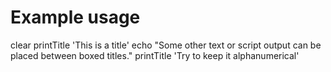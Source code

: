 # Example usage
clear
printTitle 'This is a title'
echo "Some other text or script output can be placed between boxed titles."
printTitle 'Try to keep it alphanumerical'
